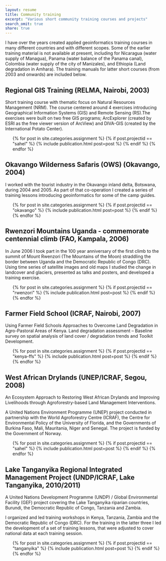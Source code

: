 ```yaml
---
layout: resume
title: Community training
excerpt: "Various short community training courses and projects"
search_omit: true
share: true
---
```


I have over the years created applied geoinformatics training courses in many different countries and with different scopes. Some of the earlier training material is not available at present, including for Nicaragua (water supply of Managua), Panama (water balance of the Panama canal), Colombia (water supply of the city of Manizales), and Ethiopia (Land degradation in Amhara). The training manuals for latter short courses (from 2003 and onwards) are included below.

## Regional GIS Training (RELMA, Nairobi, 2003)

Short training course with thematic focus on Natural Resources Management (NRM). The course centered around 4 exercises introducing Geographical Information Systems (GIS) and Remote Sensing (RS).The exercises were built on two free GIS programs; ArcExplorer (created by ESRI as the free viewer version of ArcView) and DIVA-GIS (created by the International Potato Center).

<ul class="post-list">
{% for post in site.categories.assignment %}
  {% if post.projectid == "sahel" %}
    {% include publication.html post=post %}
  {% endif %}
{% endfor %}
</ul>

## Okavango Wilderness Safaris (OWS) (Okavango, 2004)

I worked with the tourist industry in the Okavango inland delta, Botswana, during 2004 and 2005. As part of that co-operation I created a series of training lessons introducing geoinformatics for some of the camp guides.

<ul class="post-list">
{% for post in site.categories.assignment %}
  {% if post.projectid == "okavango" %}
    {% include publication.html post=post %}
  {% endif %}
{% endfor %}
</ul>

## Rwenzori Mountains Uganda - commemorate centennial climb (FAO, Kampala, 2006)

In June 2006 I took part in the 100 year anniversary of the first climb to the summit of Mount Rwenzori (The Mountains of the Moon) straddling the border between Uganda and the Democratic Republic of Congo (DRC). Using time series of satellite images and old maps I studied the change in landcover and glaciers, presented as talks and posters, and developed a training exercise.

<ul class="post-list">
{% for post in site.categories.assignment %}
  {% if post.projectid == "rwenzori" %}
    {% include publication.html post=post %}
  {% endif %}
{% endfor %}
</ul>

## Farmer Field School (ICRAF, Nairobi, 2007)

Using Farmer Field Schools Approaches to Overcome Land Degradation in Agro-Pastoral Areas of Kenya. Land degradation assessment – Baseline survey on spatial analysis of land cover / degradation trends and Toolkit Development.

<ul class="post-list">
{% for post in site.categories.assignment %}
  {% if post.projectid == "kenya-ffs" %}
    {% include publication.html post=post %}
  {% endif %}
{% endfor %}
</ul>

## West African Drylands (UNEP/ICRAF, Segou, 2008)

An Ecosystem Approach to Restoring West African Drylands and Improving Livelihoods through Agroforestry-based Land Management Interventions.

A United Nations Environment Programme (UNEP) project conducted in partnership with the World Agroforestry Centre (ICRAF), the Centre for Environmental Policy of the University of Florida, and the Governments of Burkina Faso, Mali, Mauritania, Niger and Senegal. The project is funded by the Government of Norway.

<ul class="post-list">
{% for post in site.categories.assignment %}
  {% if post.projectid == "sahel" %}
    {% include publication.html post=post %}
  {% endif %}
{% endfor %}
</ul>

## Lake Tanganyika Regional Integrated Management Project (UNDP/ICRAF, Lake Tanganyika, 2010/2011)

A United Nations Development Programme (UNDP) / Global Environmental Facility (GEF) project covering the Lake Tanganyika riparian countries, Burundi, the Democratic Republic of Congo, Tanzania and Zambia.

I organized and led training workshops in Kenya, Tanzania, Zambia and the Democratic Republic of Congo (DRC). For the training in the latter three I led the development of a set of training lessons, that were adjusted to cover national data at each training session.

<ul class="post-list">
{% for post in site.categories.assignment %}
  {% if post.projectid == "tanganyika" %}
    {% include publication.html post=post %}
  {% endif %}
{% endfor %}
</ul>
